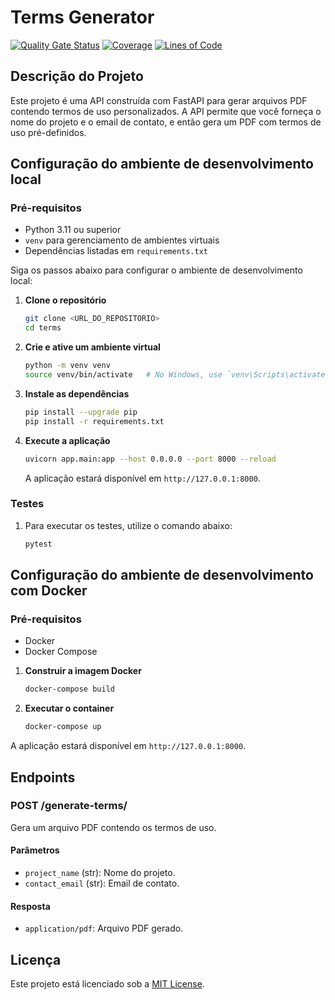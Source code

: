 
# Terms Generator

[![Quality Gate Status](https://sonarcloud.io/api/project_badges/measure?project=EPS-DataMed_terms&metric=alert_status)](https://sonarcloud.io/summary/new_code?id=EPS-DataMed_terms)
[![Coverage](https://sonarcloud.io/api/project_badges/measure?project=EPS-DataMed_terms&metric=coverage)](https://sonarcloud.io/summary/new_code?id=EPS-DataMed_terms)
[![Lines of Code](https://sonarcloud.io/api/project_badges/measure?project=EPS-DataMed_terms&metric=ncloc)](https://sonarcloud.io/summary/new_code?id=EPS-DataMed_terms)

## Descrição do Projeto

Este projeto é uma API construída com FastAPI para gerar arquivos PDF contendo termos de uso personalizados. A API permite que você forneça o nome do projeto e o email de contato, e então gera um PDF com termos de uso pré-definidos.

## Configuração do ambiente de desenvolvimento local

### Pré-requisitos

- Python 3.11 ou superior
- `venv` para gerenciamento de ambientes virtuais
- Dependências listadas em `requirements.txt`

Siga os passos abaixo para configurar o ambiente de desenvolvimento local:

1. **Clone o repositório**

   ```bash
   git clone <URL_DO_REPOSITORIO>
   cd terms
   ```

2. **Crie e ative um ambiente virtual**

   ```bash
   python -m venv venv
   source venv/bin/activate   # No Windows, use `venv\Scripts\activate`
   ```

3. **Instale as dependências**

   ```bash
   pip install --upgrade pip
   pip install -r requirements.txt 
   ```

4. **Execute a aplicação**

   ```bash
   uvicorn app.main:app --host 0.0.0.0 --port 8000 --reload
   ```

   A aplicação estará disponível em `http://127.0.0.1:8000`.

### Testes

1. Para executar os testes, utilize o comando abaixo:

    ```bash
    pytest
    ```

## Configuração do ambiente de desenvolvimento com Docker

### Pré-requisitos

- Docker
- Docker Compose

1. **Construir a imagem Docker**
    ```bash
    docker-compose build
    ```

2. **Executar o container**
    ```bash
    docker-compose up
    ```

A aplicação estará disponível em `http://127.0.0.1:8000`.

## Endpoints

### POST /generate-terms/

Gera um arquivo PDF contendo os termos de uso.

#### Parâmetros

- `project_name` (str): Nome do projeto.
- `contact_email` (str): Email de contato.

#### Resposta

- `application/pdf`: Arquivo PDF gerado.

## Licença

Este projeto está licenciado sob a [MIT License](./LICENSE).